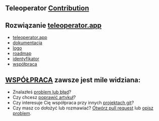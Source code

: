 ## Teleoperator [Contribution](http://contribution.teleoperator.app)



## Rozwiązanie [teleoperator.app](http://www.teleoperator.app)

+ [teleoperator.app](http://www.teleoperator.app)
+ [dokumentacja](http://docs.teleoperator.app)
+ [logo](http://logo.teleoperator.app)
+ [roadmap](http://roadmap.teleoperator.app)
+ [identyfikator](http://identity.teleoperator.app)
+ [współpraca](http://współpraca.softreck.dev)


## [WSPÓŁPRACA](http://contribution.teleoperator.app) zawsze jest mile widziana:

+ Znalazłeś [problem lub błąd](https://github.com/teleoperator-app/docs/issues/new)?
+ Czy chcesz [poprawić artykuł](https://github.com/teleoperator-app/docs/edit/main/README.md)?
+ Czy interesuje Cię współpraca przy innych [projektach git](https://github.com/teleoperator-app/)?
+ Czy masz co dołożyć lub rozmawiać? [Otwórz pull request](https://github.com/teleoperator-app/docs/pulls) lub [opisz problem](https://github.com/teleoperator-app/docs/issues).